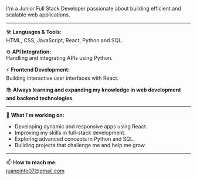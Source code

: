 I'm a Junior Full Stack Developer passionate about building efficient and scalable web applications.  

---

🛠️ **Languages & Tools:**  
HTML, CSS, JavaScript, React, Python and SQL.

⚙️ **API Integration:**  
Handling and integrating APIs using Python.

⚡ **Frontend Development:**  
Building interactive user interfaces with React.

📚 **Always learning and expanding my knowledge in web development and backend technologies.**

---

🚀 **What I'm working on:**

- Developing dynamic and responsive apps using React.  
- Improving my skills in full-stack development.  
- Exploring advanced concepts in Python and SQL.  
- Building projects that challenge me and help me grow.

---

📫 **How to reach me:**  
juanpinto07@gmail.com
